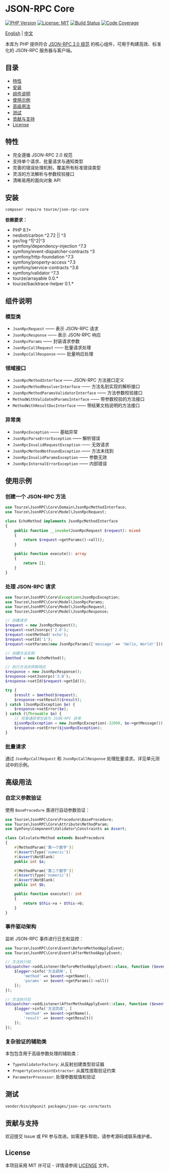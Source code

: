 # JSON-RPC Core

[![PHP Version](https://img.shields.io/badge/php-8.1%2B-blue.svg)](https://php.net)
[![License: MIT](https://img.shields.io/badge/License-MIT-yellow.svg)](LICENSE)
[![Build Status](https://img.shields.io/badge/build-passing-brightgreen.svg)](#测试)
[![Code Coverage](https://img.shields.io/badge/coverage-95%25-brightgreen.svg)](#测试)

[English](README.md) | [中文](README.zh-CN.md)

本库为 PHP 提供符合 [JSON-RPC 2.0 规范](https://www.jsonrpc.org/specification) 
的核心组件，可用于构建高效、标准化的 JSON-RPC 服务器与客户端。

## 目录

- [特性](#特性)
- [安装](#安装)
- [组件说明](#组件说明)
- [使用示例](#使用示例)
- [高级用法](#高级用法)
- [测试](#测试)
- [贡献与支持](#贡献与支持)
- [License](#license)

## 特性

- 完全遵循 JSON-RPC 2.0 规范
- 支持单个请求、批量请求与通知类型
- 完善的错误处理机制，覆盖所有标准错误类型
- 灵活的方法解析与参数校验接口
- 清晰易用的面向对象 API

## 安装

```bash
composer require tourze/json-rpc-core
```

**依赖要求：**
- PHP 8.1+
- nesbot/carbon ^2.72 || ^3
- psr/log ^1|^2|^3
- symfony/dependency-injection ^7.3
- symfony/event-dispatcher-contracts ^3
- symfony/http-foundation ^7.3
- symfony/property-access ^7.3
- symfony/service-contracts ^3.6
- symfony/validator ^7.3
- tourze/arrayable 0.0.*
- tourze/backtrace-helper 0.1.*

## 组件说明

### 模型类

- `JsonRpcRequest` —— 表示 JSON-RPC 请求
- `JsonRpcResponse` —— 表示 JSON-RPC 响应
- `JsonRpcParams` —— 封装请求参数
- `JsonRpcCallRequest` —— 批量请求处理
- `JsonRpcCallResponse` —— 批量响应处理

### 领域接口

- `JsonRpcMethodInterface` —— JSON-RPC 方法接口定义
- `JsonRpcMethodResolverInterface` —— 方法名到实现的解析接口
- `JsonRpcMethodParamsValidatorInterface` —— 方法参数校验接口
- `MethodWithValidatedParamsInterface` —— 带参数校验的方法接口
- `MethodWithResultDocInterface` —— 带结果文档说明的方法接口

### 异常类

- `JsonRpcException` —— 基础异常
- `JsonRpcParseErrorException` —— 解析错误
- `JsonRpcInvalidRequestException` —— 无效请求
- `JsonRpcMethodNotFoundException` —— 方法未找到
- `JsonRpcInvalidParamsException` —— 参数无效
- `JsonRpcInternalErrorException` —— 内部错误

## 使用示例

### 创建一个 JSON-RPC 方法

```php
use Tourze\JsonRPC\Core\Domain\JsonRpcMethodInterface;
use Tourze\JsonRPC\Core\Model\JsonRpcRequest;

class EchoMethod implements JsonRpcMethodInterface
{
    public function __invoke(JsonRpcRequest $request): mixed
    {
        return $request->getParams()->all();
    }

    public function execute(): array
    {
        return [];
    }
}
```

### 处理 JSON-RPC 请求

```php
use Tourze\JsonRPC\Core\Exception\JsonRpcException;
use Tourze\JsonRPC\Core\Model\JsonRpcParams;
use Tourze\JsonRPC\Core\Model\JsonRpcRequest;
use Tourze\JsonRPC\Core\Model\JsonRpcResponse;

// 创建请求
$request = new JsonRpcRequest();
$request->setJsonrpc('2.0');
$request->setMethod('echo');
$request->setId('1');
$request->setParams(new JsonRpcParams(['message' => 'Hello, World!']));

// 创建方法实例
$method = new EchoMethod();

// 执行方法并获取响应
$response = new JsonRpcResponse();
$response->setJsonrpc('2.0');
$response->setId($request->getId());

try {
    $result = $method($request);
    $response->setResult($result);
} catch (JsonRpcException $e) {
    $response->setError($e);
} catch (\Throwable $e) {
    // 将普通异常包装为 JSON-RPC 异常
    $jsonRpcException = new JsonRpcException(-32000, $e->getMessage());
    $response->setError($jsonRpcException);
}
```

### 批量请求

通过 `JsonRpcCallRequest` 和 `JsonRpcCallResponse` 处理批量请求。详见单元测试中的示例。

## 高级用法

### 自定义参数验证

使用 `BaseProcedure` 类进行自动参数验证：

```php
use Tourze\JsonRPC\Core\Procedure\BaseProcedure;
use Tourze\JsonRPC\Core\Attribute\MethodParam;
use Symfony\Component\Validator\Constraints as Assert;

class CalculatorMethod extends BaseProcedure
{
    #[MethodParam('第一个数字')]
    #[Assert\Type('numeric')]
    #[Assert\NotBlank]
    public int $a;

    #[MethodParam('第二个数字')]
    #[Assert\Type('numeric')]
    #[Assert\NotBlank]
    public int $b;

    public function execute(): int
    {
        return $this->a + $this->b;
    }
}
```

### 事件驱动架构

监听 JSON-RPC 事件进行日志和监控：

```php
use Tourze\JsonRPC\Core\Event\BeforeMethodApplyEvent;
use Tourze\JsonRPC\Core\Event\AfterMethodApplyEvent;

// 方法执行前
$dispatcher->addListener(BeforeMethodApplyEvent::class, function ($event) {
    $logger->info('方法调用', [
        'method' => $event->getName(),
        'params' => $event->getParams()->all()
    ]);
});

// 方法执行后
$dispatcher->addListener(AfterMethodApplyEvent::class, function ($event) {
    $logger->info('方法完成', [
        'method' => $event->getName(),
        'result' => $event->getResult()
    ]);
});
```

### 复杂验证的辅助类

本包包含用于高级参数处理的辅助类：

- `TypeValidatorFactory`: 从反射创建类型验证器
- `PropertyConstraintExtractor`: 从属性提取验证约束
- `ParameterProcessor`: 处理参数赋值和验证

## 测试

```bash
vendor/bin/phpunit packages/json-rpc-core/tests
```

## 贡献与支持

欢迎提交 Issue 或 PR 参与改进。如需更多帮助，请参考源码或联系维护者。

## License

本项目采用 MIT 许可证 - 详情请参阅 [LICENSE](LICENSE) 文件。
